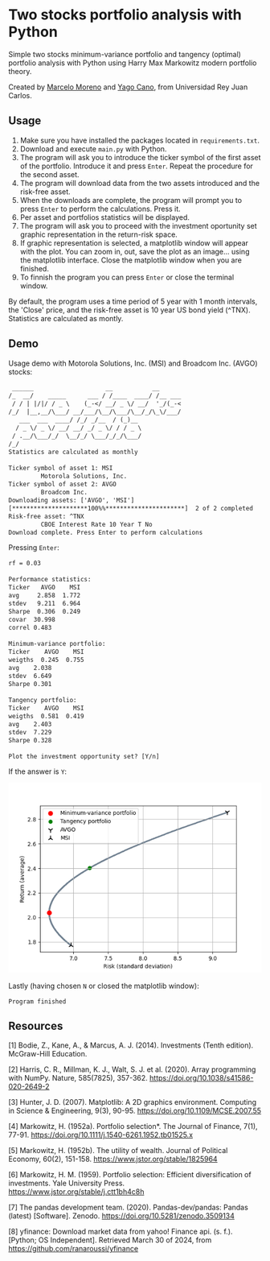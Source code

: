 # Two stocks portfolio analysis with Python

Simple two stocks minimum-variance portfolio and tangency (optimal) portfolio analysis with Python using Harry Max Markowitz modern 
portfolio theory.

Created by [Marcelo Moreno](https://www.linkedin.com/in/marcelomorenop/) and [Yago Cano](https://www.linkedin.com/in/yagocano/), from Universidad Rey Juan Carlos.

## Usage

1. Make sure you have installed the packages located in `requirements.txt`.
2. Download and execute `main.py` with Python.
3. The program will ask you to introduce the ticker symbol of the first asset of the portfolio. Introduce it and press `Enter`. Repeat the procedure for the second asset.
4. The program will download data from the two assets introduced and the risk-free asset.
6. When the downloads are complete, the program will prompt you to press `Enter` to perform the calculations. Press it.
7. Per asset and portfolios statistics will be displayed.
7. The program will ask you to proceed with the investment oportunity set graphic representation in the return-risk space.
8. If graphic representation is selected, a matplotlib window will appear with the plot. You can zoom in, out, save the plot as an image... using the matplotlib interface. Close the matplotlib window when you are finished.
9. To finnish the program you can press `Enter` or close the terminal window.

By default, the program uses a time period of 5 year with 1 month intervals, the 'Close' price, 
and the risk-free asset is 10 year US bond yield (^TNX). Statistics are calculated as montly.

## Demo

Usage demo with Motorola Solutions, Inc. (MSI) and Broadcom Inc. (AVGO) stocks:

```
 ______                    __           __
/_  __/    _____      ___ / /____  ____/ /__ ___
 / / | |/|/ / _ \    (_-</ __/ _ \/ __/  '_/(_-<
/_/  |__,__/\___/ __/___/\__/\___/\__/_/\_\/___/
   ___  ___  ____/ /_/ _/__  / (_)__
  / _ \/ _ \/ __/ __/ _/ _ \/ / / _ \
 / .__/\___/_/  \__/_/ \___/_/_/\___/
/_/
Statistics are calculated as monthly

Ticker symbol of asset 1: MSI
         Motorola Solutions, Inc.
Ticker symbol of asset 2: AVGO
         Broadcom Inc.
Downloading assets: ['AVGO', 'MSI']
[*********************100%%**********************]  2 of 2 completed
Risk-free asset: ^TNX
         CBOE Interest Rate 10 Year T No
Download complete. Press Enter to perform calculations 
```

Pressing `Enter`:

```
rf = 0.03

Performance statistics:
Ticker   AVGO    MSI
avg     2.858  1.772
stdev   9.211  6.964
Sharpe  0.306  0.249
covar  30.998
correl 0.483

Minimum-variance portfolio:
Ticker    AVGO    MSI
weigths  0.245  0.755
avg    2.038
stdev  6.649
Sharpe 0.301

Tangency portfolio:
Ticker    AVGO    MSI
weigths  0.581  0.419
avg    2.403
stdev  7.229
Sharpe 0.328

Plot the investment opportunity set? [Y/n]
```

If the answer is `Y`:

![Plot example](/demo/Figure_1.png)

Lastly (having chosen `N` or closed the matplotlib window):

```
Program finished
```

## Resources

[1] Bodie, Z., Kane, A., & Marcus, A. J. (2014). Investments (Tenth edition). McGraw-Hill Education.

[2] Harris, C. R., Millman, K. J., Walt, S. J. et al. (2020). Array programming with NumPy. Nature, 585(7825), 357-362. https://doi.org/10.1038/s41586-020-2649-2

[3] Hunter, J. D. (2007). Matplotlib: A 2D graphics environment. Computing in Science & Engineering, 9(3), 90-95. https://doi.org/10.1109/MCSE.2007.55

[4] Markowitz, H. (1952a). Portfolio selection*. The Journal of Finance, 7(1), 77-91. https://doi.org/10.1111/j.1540-6261.1952.tb01525.x

[5] Markowitz, H. (1952b). The utility of wealth. Journal of Political Economy, 60(2), 151-158. https://www.jstor.org/stable/1825964

[6] Markowitz, H. M. (1959). Portfolio selection: Efficient diversification of investments. Yale University Press. https://www.jstor.org/stable/j.ctt1bh4c8h

[7] The pandas development team. (2020). Pandas-dev/pandas: Pandas (latest) [Software]. Zenodo. https://doi.org/10.5281/zenodo.3509134

[8] yfinance: Download market data from yahoo! Finance api. (s. f.). [Python; OS Independent]. Retrieved March 30 of 2024, from https://github.com/ranaroussi/yfinance
